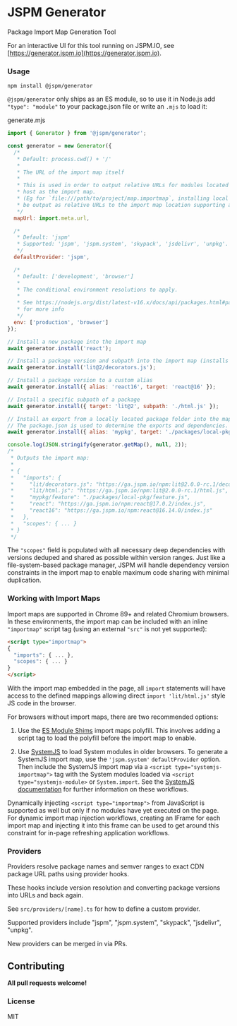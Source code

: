 # JSPM Generator

Package Import Map Generation Tool

For an interactive UI for this tool running on JSPM.IO, see [https://generator.jspm.io](https://generator.jspm.io).

### Usage

```
npm install @jspm/generator
```

`@jspm/generator` only ships as an ES module, so to use it in Node.js add `"type": "module"` to your package.json file
or write an `.mjs` to load it:

generate.mjs
```js
import { Generator } from '@jspm/generator';

const generator = new Generator({
  /*
   * Default: process.cwd() + '/'
   * 
   * The URL of the import map itself
   * 
   * This is used in order to output relative URLs for modules located on the same
   * host as the import map.
   * (Eg for `file:///path/to/project/map.importmap`, installing local file packages will
   * be output as relative URLs to the import map location supporting any host)
   */  
  mapUrl: import.meta.url,

  /*
   * Default: 'jspm'
   * Supported: 'jspm', 'jspm.system', 'skypack', 'jsdelivr', 'unpkg'.
   */
  defaultProvider: 'jspm',

  /*
   * Default: ['development', 'browser']
   * 
   * The conditional environment resolutions to apply.
   * 
   * See https://nodejs.org/dist/latest-v16.x/docs/api/packages.html#packages_conditional_exports
   * for more info
   */
  env: ['production', 'browser']
});

// Install a new package into the import map
await generator.install('react');

// Install a package version and subpath into the import map (installs lit/decorators.js)
await generator.install('lit@2/decorators.js');

// Install a package version to a custom alias
await generator.install({ alias: 'react16', target: 'react@16' });

// Install a specific subpath of a package
await generator.install({ target: 'lit@2', subpath: './html.js' });

// Install an export from a locally located package folder into the map
// The package.json is used to determine the exports and dependencies.
await generator.install({ alias: 'mypkg', target: './packages/local-pkg', subpath: './feature' });

console.log(JSON.stringify(generator.getMap(), null, 2));
/*
 * Outputs the import map:
 *
 * {
 *   "imports": {
 *     "lit/decorators.js": "https://ga.jspm.io/npm:lit@2.0.0-rc.1/decorators.js",
 *     "lit/html.js": "https://ga.jspm.io/npm:lit@2.0.0-rc.1/html.js",
 *     "mypkg/feature": "./packages/local-pkg/feature.js",
 *     "react": "https://ga.jspm.io/npm:react@17.0.2/index.js",
 *     "react16": "https://ga.jspm.io/npm:react@16.14.0/index.js"
 *   },
 *   "scopes": { ... }
 * }
 */
```

The `"scopes"` field is populated with all necessary deep dependencies with versions deduped and shared as
possible within version ranges. Just like a file-system-based package manager, JSPM will handle dependency
version constraints in the import map to enable maximum code sharing with minimal duplication.

### Working with Import Maps

Import maps are supported in Chrome 89+ and related Chromium browsers. In these environments, the import map
can be included with an inline `"importmap"` script tag (using an external `"src"` is not yet supported):

```html
<script type="importmap">
{
  "imports": { ... },
  "scopes": { ... }
}
</script>
```

With the import map embedded in the page, all `import` statements will have access to the defined mappings
allowing direct `import 'lit/html.js'` style JS code in the browser.

For browsers without import maps, there are two recommended options:

1. Use the [ES Module Shims](https://github.com/guybedford/es-module-shims) import maps polyfill.
  This involves adding a script tag to load the polyfill before the import map to enable.

2. Use [SystemJS](https://github.com/systemjs/systemjs) to load System modules in older browsers.
  To generate a SystemJS import map, use the `'jspm.system'` `defaultProvider` option. Then include
  the SystemJS import map via a `<script type="systemjs-importmap">` tag with the System modules loaded via
  `<script type="systemjs-module>` or `System.import`. See the [SystemJS documentation](https://github.com/systemjs/systemjs)
  for further information on these workflows.

Dynamically injecting `<script type="importmap">` from JavaScript is supported as well but only if no
modules have yet executed on the page. For dynamic import map injection workflows, creating an IFrame
for each import map and injecting it into this frame can be used to get around this constraint for
in-page refreshing application workflows.

### Providers

Providers resolve package names and semver ranges to exact CDN package URL paths using provider hooks.

These hooks include version resolution and converting package versions into URLs and back again.

See `src/providers/[name].ts` for how to define a custom provider.

Supported providers include "jspm", "jspm.system", "skypack", "jsdelivr", "unpkg".

New providers can be merged in via PRs.

## Contributing

**All pull requests welcome!**

### License

MIT
